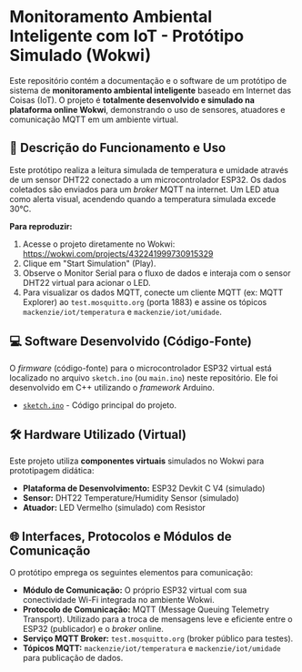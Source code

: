 # Monitoramento Ambiental Inteligente com IoT - Protótipo Simulado (Wokwi)

Este repositório contém a documentação e o software de um protótipo de sistema de **monitoramento ambiental inteligente** baseado em Internet das Coisas (IoT). O projeto é **totalmente desenvolvido e simulado na plataforma online Wokwi**, demonstrando o uso de sensores, atuadores e comunicação MQTT em um ambiente virtual.

## 📝 Descrição do Funcionamento e Uso

Este protótipo realiza a leitura simulada de temperatura e umidade através de um sensor DHT22 conectado a um microcontrolador ESP32. Os dados coletados são enviados para um *broker* MQTT na internet. Um LED atua como alerta visual, acendendo quando a temperatura simulada excede 30°C.

**Para reproduzir:**
1.  Acesse o projeto diretamente no Wokwi: https://wokwi.com/projects/432241999730915329
2.  Clique em "Start Simulation" (Play).
3.  Observe o Monitor Serial para o fluxo de dados e interaja com o sensor DHT22 virtual para acionar o LED.
4.  Para visualizar os dados MQTT, conecte um cliente MQTT (ex: MQTT Explorer) ao `test.mosquitto.org` (porta 1883) e assine os tópicos `mackenzie/iot/temperatura` e `mackenzie/iot/umidade`.

## 💻 Software Desenvolvido (Código-Fonte)

O *firmware* (código-fonte) para o microcontrolador ESP32 virtual está localizado no arquivo `sketch.ino` (ou `main.ino`) neste repositório. Ele foi desenvolvido em C++ utilizando o *framework* Arduino.

* [`sketch.ino`](./sketch.ino) - Código principal do projeto.

## 🛠️ Hardware Utilizado (Virtual)

Este projeto utiliza **componentes virtuais** simulados no Wokwi para prototipagem didática:

* **Plataforma de Desenvolvimento:** ESP32 Devkit C V4 (simulado)
* **Sensor:** DHT22 Temperature/Humidity Sensor (simulado)
* **Atuador:** LED Vermelho (simulado) com Resistor

## 🌐 Interfaces, Protocolos e Módulos de Comunicação

O protótipo emprega os seguintes elementos para comunicação:

* **Módulo de Comunicação:** O próprio ESP32 virtual com sua conectividade Wi-Fi integrada no ambiente Wokwi.
* **Protocolo de Comunicação:** MQTT (Message Queuing Telemetry Transport). Utilizado para a troca de mensagens leve e eficiente entre o ESP32 (publicador) e o *broker* online.
* **Serviço MQTT Broker:** `test.mosquitto.org` (broker público para testes).
* **Tópicos MQTT:** `mackenzie/iot/temperatura` e `mackenzie/iot/umidade` para publicação de dados.
